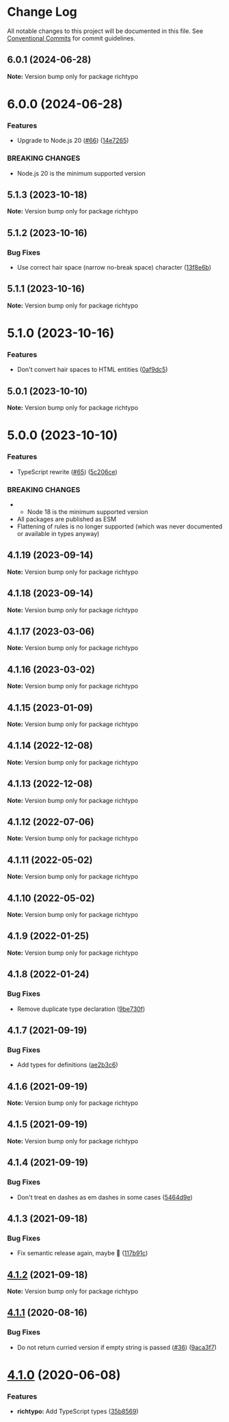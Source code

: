 # Change Log

All notable changes to this project will be documented in this file. See [Conventional Commits](https://conventionalcommits.org) for commit guidelines.

## 6.0.1 (2024-06-28)

**Note:** Version bump only for package richtypo

# 6.0.0 (2024-06-28)

### Features

- Upgrade to Node.js 20 ([#66](https://github.com/sapegin/richtypo.js/issues/66)) ([14e7265](https://github.com/sapegin/richtypo.js/commit/14e7265b2dd9278b5483fbd898d59e73b9f0889b))

### BREAKING CHANGES

- Node.js 20 is the minimum supported version

## 5.1.3 (2023-10-18)

**Note:** Version bump only for package richtypo

## 5.1.2 (2023-10-16)

### Bug Fixes

- Use correct hair space (narrow no-break space) character ([13f8e6b](https://github.com/sapegin/richtypo.js/commit/13f8e6ba93a2459ab7d75069ebe5db4f76fe91b2))

## 5.1.1 (2023-10-16)

**Note:** Version bump only for package richtypo

# 5.1.0 (2023-10-16)

### Features

- Don't convert hair spaces to HTML entities ([0af9dc5](https://github.com/sapegin/richtypo.js/commit/0af9dc5e9acb5fe26b3680d9412b8a597943998d))

## 5.0.1 (2023-10-10)

**Note:** Version bump only for package richtypo

# 5.0.0 (2023-10-10)

### Features

- TypeScript rewrite ([#65](https://github.com/sapegin/richtypo.js/issues/65)) ([5c206ce](https://github.com/sapegin/richtypo.js/commit/5c206cebee607d76f143eed4ca5de88beff085dd))

### BREAKING CHANGES

- - Node 18 is the minimum supported version
- All packages are published as ESM
- Flattening of rules is no longer supported (which was never documented or available in types anyway)

## 4.1.19 (2023-09-14)

**Note:** Version bump only for package richtypo

## 4.1.18 (2023-09-14)

**Note:** Version bump only for package richtypo

## 4.1.17 (2023-03-06)

**Note:** Version bump only for package richtypo

## 4.1.16 (2023-03-02)

**Note:** Version bump only for package richtypo

## 4.1.15 (2023-01-09)

**Note:** Version bump only for package richtypo

## 4.1.14 (2022-12-08)

**Note:** Version bump only for package richtypo

## 4.1.13 (2022-12-08)

**Note:** Version bump only for package richtypo

## 4.1.12 (2022-07-06)

**Note:** Version bump only for package richtypo

## 4.1.11 (2022-05-02)

**Note:** Version bump only for package richtypo

## 4.1.10 (2022-05-02)

**Note:** Version bump only for package richtypo

## 4.1.9 (2022-01-25)

**Note:** Version bump only for package richtypo

## 4.1.8 (2022-01-24)

### Bug Fixes

- Remove duplicate type declaration ([9be730f](https://github.com/sapegin/richtypo.js/commit/9be730f453136bfd34a96547e979844300f9447c))

## 4.1.7 (2021-09-19)

### Bug Fixes

- Add types for definitions ([ae2b3c6](https://github.com/sapegin/richtypo.js/commit/ae2b3c6f97a2300dc0f57e9c54c43d5b862a46bc))

## 4.1.6 (2021-09-19)

**Note:** Version bump only for package richtypo

## 4.1.5 (2021-09-19)

**Note:** Version bump only for package richtypo

## 4.1.4 (2021-09-19)

### Bug Fixes

- Don't treat en dashes as em dashes in some cases ([5464d9e](https://github.com/sapegin/richtypo.js/commit/5464d9e3c10aceec6ca2ee90666ac73eb8585972))

## 4.1.3 (2021-09-18)

### Bug Fixes

- Fix semantic release again, maybe 🦜 ([117b91c](https://github.com/sapegin/richtypo.js/commit/117b91cf8affab8b4e216dab74c05d8d854ef1fd))

## [4.1.2](https://github.com/sapegin/richtypo.js/compare/richtypo@4.1.1...richtypo@4.1.2) (2021-09-18)

**Note:** Version bump only for package richtypo

## [4.1.1](https://github.com/sapegin/richtypo.js/compare/richtypo@4.1.0...richtypo@4.1.1) (2020-08-16)

### Bug Fixes

- Do not return curried version if empty string is passed ([#36](https://github.com/sapegin/richtypo.js/issues/36)) ([9aca3f7](https://github.com/sapegin/richtypo.js/commit/9aca3f74c1d71bea843d5321dc79da7afaf4bee7))

# [4.1.0](https://github.com/sapegin/richtypo.js/compare/richtypo@4.0.7...richtypo@4.1.0) (2020-06-08)

### Features

- **richtypo:** Add TypeScript types ([35b8569](https://github.com/sapegin/richtypo.js/commit/35b8569))
